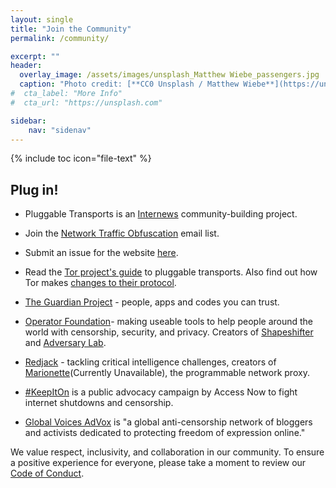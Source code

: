 ```yaml
---
layout: single
title: "Join the Community"
permalink: /community/

excerpt: ""
header:
  overlay_image: /assets/images/unsplash_Matthew Wiebe_passengers.jpg
  caption: "Photo credit: [**CC0 Unsplash / Matthew Wiebe**](https://unsplash.com/)"
#  cta_label: "More Info"
#  cta_url: "https://unsplash.com"

sidebar:
    nav: "sidenav"
---
```


{% include toc icon="file-text" %}


## Plug in!

* Pluggable Transports is an [Internews](https://internews.org) community-building project.

* Join the [Network Traffic Obfuscation](https://groups.google.com/forum/#!forum/traffic-obf) email list.

* Submit an issue for the website [here](https://github.com/OpenInternet/PT-website/issues).

* Read the [Tor project's guide](https://blog.torproject.org/tor-heart-bridges-and-pluggable-transports/) to pluggable transports. Also find out how Tor makes [changes to their protocol](https://blog.torproject.org/tor-design-proposals-how-we-make-changes-our-protocol).

* [The Guardian Project](https://guardianproject.info/) - people, apps and codes you can trust.

* [Operator Foundation](https://operatorfoundation.org)- making useable tools to help people around the world with censorship, security, and privacy. Creators of [Shapeshifter](https://github.com/OperatorFoundation/?q=anticensorship) and [Adversary Lab](https://github.com/OperatorFoundation/AdversaryLab).

* [Redjack](https://www.redjack.com) - tackling critical intelligence challenges, creators of [Marionette](https://github.com/marionette-tg/marionette)(Currently Unavailable), the programmable network proxy.

* [#KeepItOn](https://www.accessnow.org/keepiton/) is a public advocacy campaign by Access Now to fight internet shutdowns and censorship.

* [Global Voices AdVox](https://advox.globalvoices.org/) is "a global anti-censorship network of bloggers and activists dedicated to protecting freedom of expression online."

We value respect, inclusivity, and collaboration in our community. To ensure a positive experience for everyone, please take a moment to review our [Code of Conduct](/code-of-conduct/).
